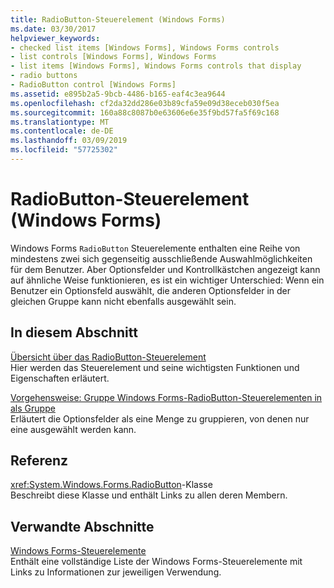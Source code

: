 ```yaml
---
title: RadioButton-Steuerelement (Windows Forms)
ms.date: 03/30/2017
helpviewer_keywords:
- checked list items [Windows Forms], Windows Forms controls
- list controls [Windows Forms], Windows Forms
- list items [Windows Forms], Windows Forms controls that display
- radio buttons
- RadioButton control [Windows Forms]
ms.assetid: e895b2a5-9bcb-4486-b165-eaf4c3ea9644
ms.openlocfilehash: cf2da32dd286e03b89cfa59e09d38eceb030f5ea
ms.sourcegitcommit: 160a88c8087b0e63606e6e35f9bd57fa5f69c168
ms.translationtype: MT
ms.contentlocale: de-DE
ms.lasthandoff: 03/09/2019
ms.locfileid: "57725302"
---
```

# <a name="radiobutton-control-windows-forms"></a>RadioButton-Steuerelement (Windows Forms)
Windows Forms `RadioButton` Steuerelemente enthalten eine Reihe von mindestens zwei sich gegenseitig ausschließende Auswahlmöglichkeiten für dem Benutzer. Aber Optionsfelder und Kontrollkästchen angezeigt kann auf ähnliche Weise funktionieren, es ist ein wichtiger Unterschied: Wenn ein Benutzer ein Optionsfeld auswählt, die anderen Optionsfelder in der gleichen Gruppe kann nicht ebenfalls ausgewählt sein.  
  
## <a name="in-this-section"></a>In diesem Abschnitt  
 [Übersicht über das RadioButton-Steuerelement](radiobutton-control-overview-windows-forms.md)  
 Hier werden das Steuerelement und seine wichtigsten Funktionen und Eigenschaften erläutert.  
  
 [Vorgehensweise: Gruppe Windows Forms-RadioButton-Steuerelementen in als Gruppe](how-to-group-windows-forms-radiobutton-controls-to-function-as-a-set.md)  
 Erläutert die Optionsfelder als eine Menge zu gruppieren, von denen nur eine ausgewählt werden kann.  
  
## <a name="reference"></a>Referenz  
 <xref:System.Windows.Forms.RadioButton>-Klasse  
 Beschreibt diese Klasse und enthält Links zu allen deren Membern.  
  
## <a name="related-sections"></a>Verwandte Abschnitte  
 [Windows Forms-Steuerelemente](controls-to-use-on-windows-forms.md)  
 Enthält eine vollständige Liste der Windows Forms-Steuerelemente mit Links zu Informationen zur jeweiligen Verwendung.
